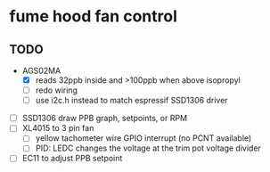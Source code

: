 # fume hood fan control

## TODO

- AGS02MA
  - [x] reads 32ppb inside and >100ppb when above isopropyl
  - [ ] redo wiring
  - [ ] use i2c.h instead to match espressif SSD1306 driver
- [ ] SSD1306 draw PPB graph, setpoints, or RPM
- [ ] XL4015 to 3 pin fan
  - [ ] yellow tachometer wire GPIO interrupt (no PCNT available)
  - [ ] PID: LEDC changes the voltage at the trim pot voltage divider
- [ ] EC11 to adjust PPB setpoint 
